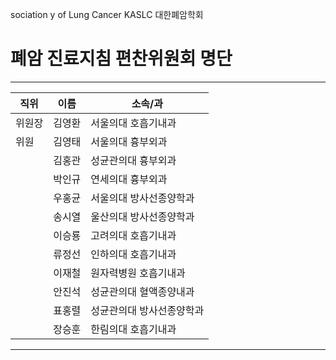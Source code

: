 sociation y of Lung Cancer
KASLC
대한폐암학회

# 폐암 진료지침 편찬위원회 명단

---

| 직위 | 이름 | 소속/과 |
|---|---|---|
| 위원장 | 김영환 | 서울의대 호흡기내과 |
| 위원 | 김영태 | 서울의대 흉부외과 |
| | 김홍관 | 성균관의대 흉부외과 |
| | 박인규 | 연세의대 흉부외과 |
| | 우홍균 | 서울의대 방사선종양학과 |
| | 송시열 | 울산의대 방사선종양학과 |
| | 이승룡 | 고려의대 호흡기내과 |
| | 류정선 | 인하의대 호흡기내과 |
| | 이재철 | 원자력병원 호흡기내과 |
| | 안진석 | 성균관의대 혈액종양내과 |
| | 표홍렬 | 성균관의대 방사선종양학과 |
| | 장승훈 | 한림의대 호흡기내과 |

---